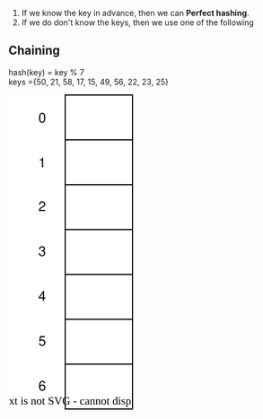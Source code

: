  1. If we know the key in advance, then we can <b>Perfect hashing</b>.
 2. If we do don't know the keys, then we use one of the following

## Chaining

hash(key) = key % 7 <br>
keys ={50, 21, 58, 17, 15, 49, 56, 22, 23, 25}

![collision handling](chaining.drawio.svg)